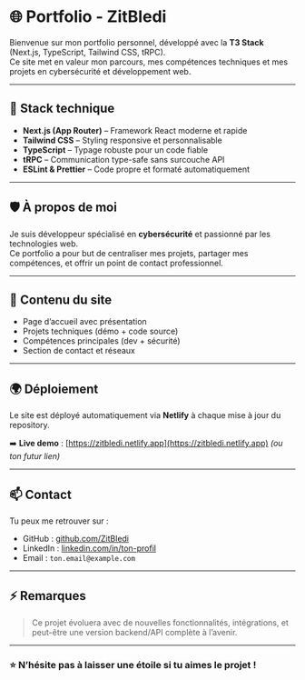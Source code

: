 # 🌐 Portfolio - ZitBledi

Bienvenue sur mon portfolio personnel, développé avec la **T3 Stack** (Next.js, TypeScript, Tailwind CSS, tRPC).  
Ce site met en valeur mon parcours, mes compétences techniques et mes projets en cybersécurité et développement web.

---

## 🚀 Stack technique

- **Next.js (App Router)** – Framework React moderne et rapide
- **Tailwind CSS** – Styling responsive et personnalisable
- **TypeScript** – Typage robuste pour un code fiable
- **tRPC** – Communication type-safe sans surcouche API
- **ESLint & Prettier** – Code propre et formaté automatiquement

---

## 🛡️ À propos de moi

Je suis développeur spécialisé en **cybersécurité** et passionné par les technologies web.  
Ce portfolio a pour but de centraliser mes projets, partager mes compétences, et offrir un point de contact professionnel.

---

## 📁 Contenu du site

- Page d’accueil avec présentation
- Projets techniques (démo + code source)
- Compétences principales (dev + sécurité)
- Section de contact et réseaux

---

## 🌍 Déploiement

Le site est déployé automatiquement via **Netlify** à chaque mise à jour du repository.

➡️ **Live demo** : [https://zitbledi.netlify.app](https://zitbledi.netlify.app) *(ou ton futur lien)*

---

## 📫 Contact

Tu peux me retrouver sur :

- GitHub : [github.com/ZitBledi](https://github.com/ZitBledi)
- LinkedIn : [linkedin.com/in/ton-profil](https://linkedin.com/in/ton-profil)
- Email : `ton.email@example.com`

---

## ⚡️ Remarques

> Ce projet évoluera avec de nouvelles fonctionnalités, intégrations, et peut-être une version backend/API complète à l’avenir.

---

### ⭐️ N’hésite pas à laisser une étoile si tu aimes le projet !

